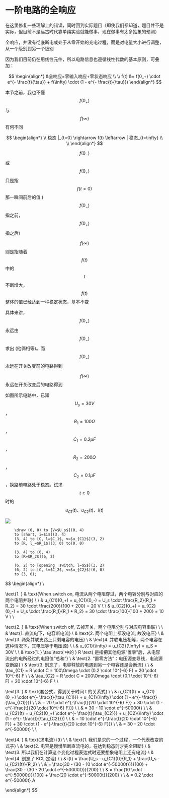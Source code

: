 # 一阶电路的全响应

在这里修复一些理解上的错误，同时回到实际题目（即使我们都知道，题目并不是实际，但目前不是远古时代靠单纯实验就能做事，现在做事有太多抽象的预测）

全响应，并没有彻底断电或处于从零开始的充电过程，而是对电量大小进行调整，从一个级别到另一个级别

因为我们目前仍在用线性元件，所以电路信息也遵循线性代数的基本原则，可叠加：

$$
\begin{align*}
&全响应=零输入响应+零状态响应
\\ \\
f(t) &= f(0_+) \cdot e^{- \frac{t}{\tau}} + f(\infty) \cdot (1 - e^{- \frac{t}{\tau}})
\end{align*}
$$

本节之前，我也不懂 $$f(0_+)$$ 与 $$f(\infty)$$ 有何不同

$$
\begin{align*}
\\
稳态 |_{t=0} \rightarrow f(t) \leftarrow | 稳态_{t=\infty}
\\ \\
\end{align*}
$$

$$f(0_-)$$ 或 $$f(0_+)$$ 只是指 $$f(t=0)$$ 那一瞬间前后的值 \( $$f(0_-)$$ 指之前， $$f(0_+)$$ 指之后\)

$$f(\infty)$$ 则是指随着 $$f(t)$$ 中的 $$t$$ 不断增大， $$f(t)$$ 整体的值已经达到一种稳定状态，基本不变

具体来讲， $$f(0_+)$$ 永远由 $$f(0_-)$$ 求出 \(他俩相等\)。而 $$f(0_-)$$ 永远在开关改变前的电路得到

$$f(\infty)$$ 永远在开关改变后的电路得到

如图所示电路中，已知 $$U_s=30V$$， $$R_1=100\Omega$$， $$C_1=0.2\mu F$$， $$R_2=200\Omega$$， $$C_2=0.1\mu F$$，换路前电路处于稳态。试求 $$t \geq 0$$ 时的 $$u_{C1}(t)、u_{C2}(t)、i(t)$$

![](https://github.com/yingshaoxo/University_Notes/tree/d7f394e8e272ed9fdc9dab5ed1f1854788fc6810/electrical-engineering/response/assets/Response_FullVersion.png)

```text
    \draw (0, 0) to [V=$U_s$](0, 4)
    to [short, i=$i$](3, 4)
    (3, 4) to [C, l=$C_1$, v=$u_{C1}$](3, 2) 
    to [R, l_=$R_1$](3, 0) to(0, 0)

    (3, 4) to (6, 4)
    to [R=$R_2$](6, 2)

    (6, 2) to [opening  switch, l=$S$](3, 2)
    (6, 2) to [C, l=$C_2$, v=$u_{C2}$](6, 0)
    to (3, 0);
```

$$
\begin{align*}
\\

\text{1. } & \text{When switch on, 电流从两个电阻穿过，两个电容分别与对应的两个电阻并联}
\\ \\
& u_{C1}(0_+) = u_{C1}(0_-) = U_s \cdot \frac{R_2}{R_1 + R_2} = 30 \cdot \frac{200}{100 + 200} = 20 V
\\ \\
& u_{C2}(0_+) = u_{C2}(0_-) = U_s \cdot \frac{R_1}{R_1 + R_2} = 30 \cdot \frac{100}{100 + 200} = 10 V
\\ \\

\text{2. } & \text{When switch off, 去掉开关，两个电阻分别与对应电容串联}
\\ \\
& \text{1. 直流电下，电容断电流}
\\
& \text{2. 两个电阻上都没电流, 故没电压}
\\
& \text{3. 两条并联支路上只剩电容的电压}
\\
& \text{4. 并联电压相等，两个电容在这种情况下，其电压等于电压源}
\\ \\
& u_{C1}(\infty) = u_{C2}(\infty) = u_S = 30V
\\ \\
& \text{1. } \tau \text{ 中的 }  R \text{ 是指把其他电源“置零”后，从电容流出的电所经过的电阻值“总和”}
\\
& \text{2. “置零方法”：电压源变导线，电流源变断路}
\\
& \text{3. 别忘了，电容释放的电遇到另一个电容还是会断流}
\\ \\
& \tau_{C1} = R \cdot C = 100\Omega \cdot (0.2 \cdot 10^{-6} F) = 20 \cdot 10^{-6} F
\\ \\
& \tau_{C2} = R \cdot C = 200\Omega \cdot (0.1 \cdot 10^{-6} F) = 20 \cdot 10^{-6} F
\\ \\

\text{3. } & \text{套公式，得到关于时间 t 的关系式}
\\ \\
& u_{C1}(t) = u_{C1}(0_+) \cdot e^{- \frac{t}{\tau_{C1}}} + u_{C1}(\infty) \cdot (1 - e^{- \frac{t}{\tau_{C1}}})
\\ \\
& = 20 \cdot e^{-\frac{t}{20 \cdot 10^{-6} F}} + 30 \cdot (1 - e^{-\frac{t}{20 \cdot 10^{-6} F}})
\\ \\
& = 30 - 10 \cdot e^{-50000t}
\\ \\
& u_{C2}(t) = u_{C2}(0_+) \cdot e^{- \frac{t}{\tau_{C2}}} + u_{C2}(\infty) \cdot (1 - e^{- \frac{t}{\tau_{C2}}})
\\ \\
& = 10 \cdot e^{-\frac{t}{20 \cdot 10^{-6} F}} + 30 \cdot (1 - e^{-\frac{t}{20 \cdot 10^{-6} F}})
\\ \\
& = 30 - 20 \cdot e^{-50000t}
\\ \\

\text{4. } & \text{求电流} i(t)
\\ \\
& \text{1. 我们是求的一个过程，一个代表改变的式子}
\\
& \text{2. 电容是慢慢阻断直流电的，在达到稳态时才完全阻断}
\\
& \text{3. 所以我们在计算这个变化过程表达式时还要想象电阻上还有电流}
\\
& \text{4. 别忘了 KCL 定理}
\\ \\ 
& i(t) = \frac{U_s - u_{C1}(t)}{R_1} + \frac{U_s - u_{C2}(t)}{R_2}
\\ \\
& = \frac{30 - (30 - 10 \cdot e^{-50000t})}{100} + \frac{30 - (30 - 20 \cdot e^{-50000t})}{200}
\\ \\ 
& = \frac{10 \cdot e^{-50000t}}{100} + \frac{20 \cdot e^{-50000t}}{200}
\\ \\
& = 0.2 \cdot e^{-50000t} A

\end{align*}
$$

